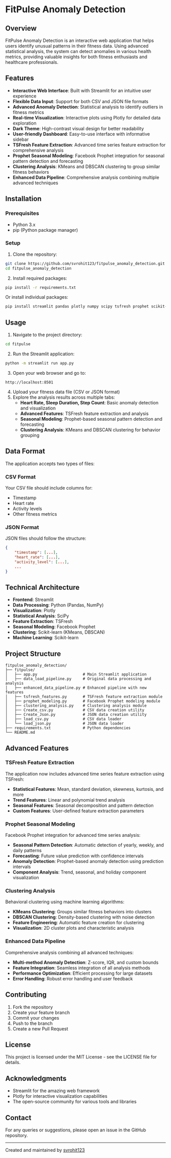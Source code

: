 # FitPulse Anomaly Detection

## Overview
FitPulse Anomaly Detection is an interactive web application that helps users identify unusual patterns in their fitness data. Using advanced statistical analysis, the system can detect anomalies in various health metrics, providing valuable insights for both fitness enthusiasts and healthcare professionals.

## Features
- **Interactive Web Interface**: Built with Streamlit for an intuitive user experience
- **Flexible Data Input**: Support for both CSV and JSON file formats
- **Advanced Anomaly Detection**: Statistical analysis to identify outliers in fitness metrics
- **Real-time Visualization**: Interactive plots using Plotly for detailed data exploration
- **Dark Theme**: High-contrast visual design for better readability
- **User-friendly Dashboard**: Easy-to-use interface with informative sidebar
- **TSFresh Feature Extraction**: Advanced time series feature extraction for comprehensive analysis
- **Prophet Seasonal Modeling**: Facebook Prophet integration for seasonal pattern detection and forecasting
- **Clustering Analysis**: KMeans and DBSCAN clustering to group similar fitness behaviors
- **Enhanced Data Pipeline**: Comprehensive analysis combining multiple advanced techniques

## Installation

### Prerequisites
- Python 3.x
- pip (Python package manager)

### Setup
1. Clone the repository:
```bash
git clone https://github.com/svrohit123/fitpulse_anomaly_detection.git
cd fitpulse_anomaly_detection
```

2. Install required packages:
```bash
pip install -r requirements.txt
```

Or install individual packages:
```bash
pip install streamlit pandas plotly numpy scipy tsfresh prophet scikit-learn
```

## Usage

1. Navigate to the project directory:
```bash
cd fitpulse
```

2. Run the Streamlit application:
```bash
python -m streamlit run app.py
```

3. Open your web browser and go to:
```
http://localhost:8501
```

4. Upload your fitness data file (CSV or JSON format)
5. Explore the analysis results across multiple tabs:
   - **Heart Rate, Sleep Duration, Step Count**: Basic anomaly detection and visualization
   - **Advanced Features**: TSFresh feature extraction and analysis
   - **Seasonal Modeling**: Prophet-based seasonal pattern detection and forecasting
   - **Clustering Analysis**: KMeans and DBSCAN clustering for behavior grouping

## Data Format
The application accepts two types of files:

### CSV Format
Your CSV file should include columns for:
- Timestamp
- Heart rate
- Activity levels
- Other fitness metrics

### JSON Format
JSON files should follow the structure:
```json
{
    "timestamp": [...],
    "heart_rate": [...],
    "activity_level": [...],
    ...
}
```

## Technical Architecture
- **Frontend**: Streamlit
- **Data Processing**: Python (Pandas, NumPy)
- **Visualization**: Plotly
- **Statistical Analysis**: SciPy
- **Feature Extraction**: TSFresh
- **Seasonal Modeling**: Facebook Prophet
- **Clustering**: Scikit-learn (KMeans, DBSCAN)
- **Machine Learning**: Scikit-learn

## Project Structure
```
fitpulse_anomaly_detection/
├── fitpulse/
│   ├── app.py                    # Main Streamlit application
│   ├── data_load_pipeline.py     # Original data processing and analysis
│   ├── enhanced_data_pipeline.py # Enhanced pipeline with new features
│   ├── tsfresh_features.py       # TSFresh feature extraction module
│   ├── prophet_modeling.py       # Facebook Prophet modeling module
│   ├── clustering_analysis.py    # Clustering analysis module
│   ├── Create_csv.py             # CSV data creation utility
│   ├── Create_Json.py            # JSON data creation utility
│   ├── load_csv.py               # CSV data loader
│   └── load_json.py              # JSON data loader
├── requirements.txt              # Python dependencies
└── README.md
```

## Advanced Features

### TSFresh Feature Extraction
The application now includes advanced time series feature extraction using TSFresh:
- **Statistical Features**: Mean, standard deviation, skewness, kurtosis, and more
- **Trend Features**: Linear and polynomial trend analysis
- **Seasonal Features**: Seasonal decomposition and pattern detection
- **Custom Features**: User-defined feature extraction parameters

### Prophet Seasonal Modeling
Facebook Prophet integration for advanced time series analysis:
- **Seasonal Pattern Detection**: Automatic detection of yearly, weekly, and daily patterns
- **Forecasting**: Future value prediction with confidence intervals
- **Anomaly Detection**: Prophet-based anomaly detection using prediction intervals
- **Component Analysis**: Trend, seasonal, and holiday component visualization

### Clustering Analysis
Behavioral clustering using machine learning algorithms:
- **KMeans Clustering**: Groups similar fitness behaviors into clusters
- **DBSCAN Clustering**: Density-based clustering with noise detection
- **Feature Engineering**: Automatic feature creation for clustering
- **Visualization**: 2D cluster plots and characteristic analysis

### Enhanced Data Pipeline
Comprehensive analysis combining all advanced techniques:
- **Multi-method Anomaly Detection**: Z-score, IQR, and custom bounds
- **Feature Integration**: Seamless integration of all analysis methods
- **Performance Optimization**: Efficient processing for large datasets
- **Error Handling**: Robust error handling and user feedback

## Contributing
1. Fork the repository
2. Create your feature branch
3. Commit your changes
4. Push to the branch
5. Create a new Pull Request

## License
This project is licensed under the MIT License - see the LICENSE file for details.

## Acknowledgments
- Streamlit for the amazing web framework
- Plotly for interactive visualization capabilities
- The open-source community for various tools and libraries

## Contact
For any queries or suggestions, please open an issue in the GitHub repository.

---
Created and maintained by [svrohit123](https://github.com/svrohit123)
